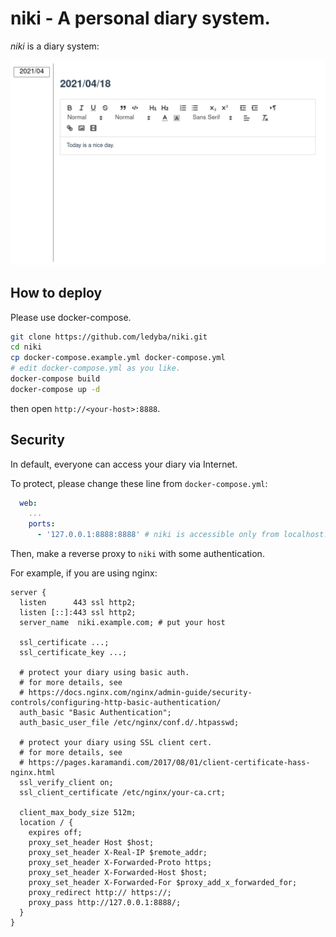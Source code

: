 # niki - A personal diary system.

*niki* is a diary system:

[![screenshot.png](screenshot.png)](screenshot.png)

## How to deploy

Please use docker-compose.

```sh
git clone https://github.com/ledyba/niki.git
cd niki
cp docker-compose.example.yml docker-compose.yml
# edit docker-compose.yml as you like.
docker-compose build
docker-compose up -d
```

then open `http://<your-host>:8888`.

## Security

In default, everyone can access your diary via Internet.

To protect, please change these line from `docker-compose.yml`:
```yaml
  web:
    ...
    ports:
      - '127.0.0.1:8888:8888' # niki is accessible only from localhost.
```

Then, make a reverse proxy to `niki` with some authentication.

For example, if you are using nginx:

```
server {
  listen      443 ssl http2;
  listen [::]:443 ssl http2;
  server_name  niki.example.com; # put your host

  ssl_certificate ...;
  ssl_certificate_key ...;

  # protect your diary using basic auth.
  # for more details, see
  # https://docs.nginx.com/nginx/admin-guide/security-controls/configuring-http-basic-authentication/
  auth_basic "Basic Authentication";
  auth_basic_user_file /etc/nginx/conf.d/.htpasswd;

  # protect your diary using SSL client cert.
  # for more details, see
  # https://pages.karamandi.com/2017/08/01/client-certificate-hass-nginx.html
  ssl_verify_client on;
  ssl_client_certificate /etc/nginx/your-ca.crt;

  client_max_body_size 512m;
  location / {
    expires off;
    proxy_set_header Host $host;
    proxy_set_header X-Real-IP $remote_addr;
    proxy_set_header X-Forwarded-Proto https;
    proxy_set_header X-Forwarded-Host $host;
    proxy_set_header X-Forwarded-For $proxy_add_x_forwarded_for;
    proxy_redirect http:// https://;
    proxy_pass http://127.0.0.1:8888/;
  }
}

```
